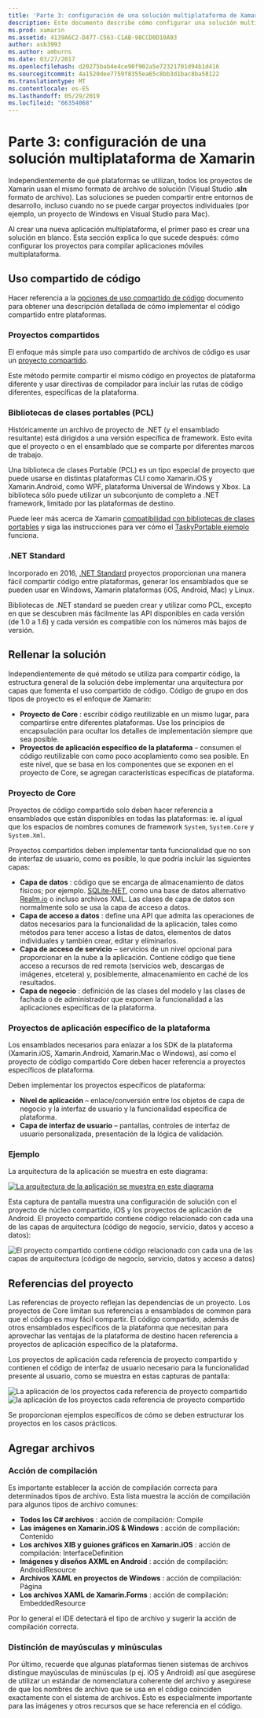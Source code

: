 ```yaml
---
title: 'Parte 3: configuración de una solución multiplataforma de Xamarin'
description: Este documento describe cómo configurar una solución multiplataforma en Xamarin. Describe el código de diversas estrategias como los proyectos compartidos y .NET Standard de uso compartido.
ms.prod: xamarin
ms.assetid: 4139A6C2-D477-C563-C1AB-98CCD0D10A93
author: asb3993
ms.author: amburns
ms.date: 03/27/2017
ms.openlocfilehash: d20275bab4e4ce90f902a5e72321701d94b1d416
ms.sourcegitcommit: 4a1520dee7759f8355ea65c8bb3d1bac8ba58122
ms.translationtype: MT
ms.contentlocale: es-ES
ms.lasthandoff: 05/29/2019
ms.locfileid: "66354068"
---
```

# <a name="part-3---setting-up-a-xamarin-cross-platform-solution"></a>Parte 3: configuración de una solución multiplataforma de Xamarin

Independientemente de qué plataformas se utilizan, todos los proyectos de Xamarin usan el mismo formato de archivo de solución (Visual Studio **.sln** formato de archivo). Las soluciones se pueden compartir entre entornos de desarrollo, incluso cuando no se puede cargar proyectos individuales (por ejemplo, un proyecto de Windows en Visual Studio para Mac).



Al crear una nueva aplicación multiplataforma, el primer paso es crear una solución en blanco. Esta sección explica lo que sucede después: cómo configurar los proyectos para compilar aplicaciones móviles multiplataforma.

 <a name="Sharing_Code" />


## <a name="sharing-code"></a>Uso compartido de código

Hacer referencia a la [opciones de uso compartido de código](~/cross-platform/app-fundamentals/code-sharing.md) documento para obtener una descripción detallada de cómo implementar el código compartido entre plataformas.

 <a name="Shared_Asset_Projects" />


### <a name="shared-projects"></a>Proyectos compartidos

El enfoque más simple para uso compartido de archivos de código es usar un [proyecto compartido](~/cross-platform/app-fundamentals/shared-projects.md).

Este método permite compartir el mismo código en proyectos de plataforma diferente y usar directivas de compilador para incluir las rutas de código diferentes, específicas de la plataforma.

 <a name="Portable_Class_Libraries" />


### <a name="portable-class-libraries-pcl"></a>Bibliotecas de clases portables (PCL)

Históricamente un archivo de proyecto de .NET (y el ensamblado resultante) está dirigidos a una versión específica de framework. Esto evita que el proyecto o en el ensamblado que se comparte por diferentes marcos de trabajo.

Una biblioteca de clases Portable (PCL) es un tipo especial de proyecto que puede usarse en distintas plataformas CLI como Xamarin.iOS y Xamarin.Android, como WPF, plataforma Universal de Windows y Xbox. La biblioteca sólo puede utilizar un subconjunto de completo a .NET framework, limitado por las plataformas de destino.

Puede leer más acerca de Xamarin [compatibilidad con bibliotecas de clases portables](~/cross-platform/app-fundamentals/pcl.md) y siga las instrucciones para ver cómo el [TaskyPortable ejemplo](https://github.com/xamarin/mobile-samples/tree/master/TaskyPortable) funciona.


### <a name="net-standard"></a>.NET Standard

Incorporado en 2016, [.NET Standard](~/cross-platform/app-fundamentals/net-standard.md) proyectos proporcionan una manera fácil compartir código entre plataformas, generar los ensamblados que se pueden usar en Windows, Xamarin plataformas (iOS, Android, Mac) y Linux.

Bibliotecas de .NET standard se pueden crear y utilizar como PCL, excepto en que se descubren más fácilmente las API disponibles en cada versión (de 1.0 a 1.6) y cada versión es compatible con los números más bajos de versión.



 <a name="Populating_the_Solution" />


## <a name="populating-the-solution"></a>Rellenar la solución

Independientemente de qué método se utiliza para compartir código, la estructura general de la solución debe implementar una arquitectura por capas que fomenta el uso compartido de código.
Código de grupo en dos tipos de proyecto es el enfoque de Xamarin:

-   **Proyecto de Core** : escribir código reutilizable en un mismo lugar, para compartirse entre diferentes plataformas. Use los principios de encapsulación para ocultar los detalles de implementación siempre que sea posible.
-   **Proyectos de aplicación específico de la plataforma** – consumen el código reutilizable con como poco acoplamiento como sea posible. En este nivel, que se basa en los componentes que se exponen en el proyecto de Core, se agregan características específicas de plataforma.


 <a name="Core_Project" />


### <a name="core-project"></a>Proyecto de Core

Proyectos de código compartido solo deben hacer referencia a ensamblados que están disponibles en todas las plataformas: ie. al igual que los espacios de nombres comunes de framework `System`, `System.Core` y `System.Xml`.

Proyectos compartidos deben implementar tanta funcionalidad que no son de interfaz de usuario, como es posible, lo que podría incluir las siguientes capas:

-   **Capa de datos** : código que se encarga de almacenamiento de datos físicos; por ejemplo.  [SQLite-NET](https://github.com/praeclarum/sqlite-net), como una base de datos alternativo [Realm.io](https://realm.io/products/realm-mobile-database/) o incluso archivos XML. Las clases de capa de datos son normalmente solo se usa la capa de acceso a datos.
-   **Capa de acceso a datos** : define una API que admita las operaciones de datos necesarios para la funcionalidad de la aplicación, tales como métodos para tener acceso a listas de datos, elementos de datos individuales y también crear, editar y eliminarlos.
-   **Capa de acceso de servicio** – servicios de un nivel opcional para proporcionar en la nube a la aplicación. Contiene código que tiene acceso a recursos de red remota (servicios web, descargas de imágenes, etcetera) y, posiblemente, almacenamiento en caché de los resultados.
-   **Capa de negocio** : definición de las clases del modelo y las clases de fachada o de administrador que exponen la funcionalidad a las aplicaciones específicas de la plataforma.


 <a name="Platform-Specific_Application_Projects" />


### <a name="platform-specific-application-projects"></a>Proyectos de aplicación específico de la plataforma

Los ensamblados necesarios para enlazar a los SDK de la plataforma (Xamarin.iOS, Xamarin.Android, Xamarin.Mac o Windows), así como el proyecto de código compartido Core deben hacer referencia a proyectos específicos de plataforma.

Deben implementar los proyectos específicos de plataforma:

-   **Nivel de aplicación** – enlace/conversión entre los objetos de capa de negocio y la interfaz de usuario y la funcionalidad específica de plataforma.
-   **Capa de interfaz de usuario** – pantallas, controles de interfaz de usuario personalizada, presentación de la lógica de validación.


<a name="Example" />


### <a name="example"></a>Ejemplo

La arquitectura de la aplicación se muestra en este diagrama:

 [ ![](setting-up-a-xamarin-cross-platform-solution-images/conceptualarchitecture.png "La arquitectura de la aplicación se muestra en este diagrama")](setting-up-a-xamarin-cross-platform-solution-images/conceptualarchitecture.png#lightbox)

Esta captura de pantalla muestra una configuración de solución con el proyecto de núcleo compartido, iOS y los proyectos de aplicación de Android. El proyecto compartido contiene código relacionado con cada una de las capas de arquitectura (código de negocio, servicio, datos y acceso a datos):

 ![](setting-up-a-xamarin-cross-platform-solution-images/core-solution-example.png "El proyecto compartido contiene código relacionado con cada una de las capas de arquitectura (código de negocio, servicio, datos y acceso a datos)")


 <a name="Project_References" />


## <a name="project-references"></a>Referencias del proyecto

Las referencias de proyecto reflejan las dependencias de un proyecto. Los proyectos de Core limitan sus referencias a ensamblados de common para que el código es muy fácil compartir.
El código compartido, además de otros ensamblados específicos de la plataforma que necesitan para aprovechar las ventajas de la plataforma de destino hacen referencia a proyectos de aplicación específico de la plataforma.

Los proyectos de aplicación cada referencia de proyecto compartido y contienen el código de interfaz de usuario necesario para la funcionalidad presente al usuario, como se muestra en estas capturas de pantalla:

![](setting-up-a-xamarin-cross-platform-solution-images/solution-android.png "La aplicación de los proyectos cada referencia de proyecto compartido") ![](setting-up-a-xamarin-cross-platform-solution-images/solution-ios.png "la aplicación de los proyectos cada referencia de proyecto compartido")


Se proporcionan ejemplos específicos de cómo se deben estructurar los proyectos en los casos prácticos.

 <a name="Adding_Files" />


## <a name="adding-files"></a>Agregar archivos

 <a name="Build_Action" />


### <a name="build-action"></a>Acción de compilación

Es importante establecer la acción de compilación correcta para determinados tipos de archivo. Esta lista muestra la acción de compilación para algunos tipos de archivo comunes:

-  **Todos los C# archivos** : acción de compilación: Compile
-   **Las imágenes en Xamarin.iOS & Windows** : acción de compilación: Contenido
-   **Los archivos XIB y guiones gráficos en Xamarin.iOS** : acción de compilación: InterfaceDefinition
-   **Imágenes y diseños AXML en Android** : acción de compilación: AndroidResource
-  **Archivos XAML en proyectos de Windows** : acción de compilación: Página
-  **Los archivos XAML de Xamarin.Forms** : acción de compilación: EmbeddedResource


Por lo general el IDE detectará el tipo de archivo y sugerir la acción de compilación correcta.

 <a name="Case_Sensitivity" />


### <a name="case-sensitivity"></a>Distinción de mayúsculas y minúsculas

Por último, recuerde que algunas plataformas tienen sistemas de archivos distingue mayúsculas de minúsculas (p ej.
iOS y Android) así que asegúrese de utilizar un estándar de nomenclatura coherente del archivo y asegúrese de que los nombres de archivo que se usa en el código coinciden exactamente con el sistema de archivos. Esto es especialmente importante para las imágenes y otros recursos que se hace referencia en el código.
